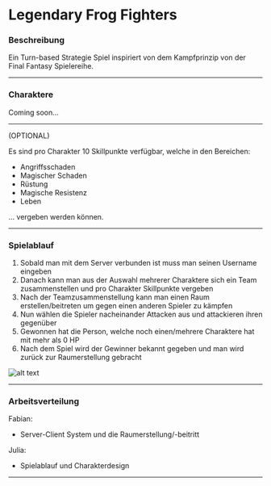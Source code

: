 # Legendary Frog Fighters

### Beschreibung
   
   Ein Turn-based Strategie Spiel inspiriert von dem Kampfprinzip von der Final Fantasy Spielereihe.

---

### Charaktere

Coming soon...

---

(OPTIONAL)

Es sind pro Charakter 10 Skillpunkte verfügbar, welche in den Bereichen:
- Angriffsschaden
- Magischer Schaden
- Rüstung
- Magische Resistenz
- Leben

... vergeben werden können.

---

### Spielablauf

1. Sobald man mit dem Server verbunden ist muss man seinen Username eingeben
2. Danach kann man aus der Auswahl mehrerer Charaktere sich ein Team zusammenstellen und pro Charakter Skillpunkte vergeben
3. Nach der Teamzusammenstellung kann man einen Raum erstellen/beitreten um gegen einen anderen Spieler zu kämpfen
4. Nun wählen die Spieler nacheinander Attacken aus und attackieren ihren gegenüber
5. Gewonnen hat die Person, welche noch einen/mehrere Charaktere hat mit mehr als 0 HP
6. Nach dem Spiel wird der Gewinner bekannt gegeben und man wird zurück zur Raumerstellung gebracht


![alt text](https://br.atsit.in/de/wp-content/uploads/2021/07/review-final-fantasy-ii-pixel-remaster.jpg)

---

### Arbeitsverteilung
Fabian:
- Server-Client System und die Raumerstellung/-beitritt

Julia:
- Spielablauf und Charakterdesign

---